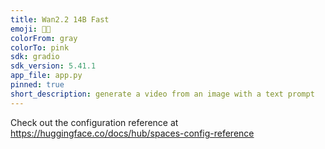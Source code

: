 ```yaml
---
title: Wan2.2 14B Fast
emoji: 🎥💨
colorFrom: gray
colorTo: pink
sdk: gradio
sdk_version: 5.41.1
app_file: app.py
pinned: true
short_description: generate a video from an image with a text prompt
---
```


Check out the configuration reference at https://huggingface.co/docs/hub/spaces-config-reference